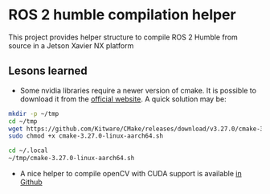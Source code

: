 # ROS 2 humble compilation helper

This project provides helper structure to compile ROS 2 Humble from source in a Jetson Xavier NX platform

## Lesons learned

- Some nvidia libraries require a newer version of cmake. It is possible to download it from the [official website](https://cmake.org/download/). A quick solution may be:

```bash
mkdir -p ~/tmp
cd ~/tmp
wget https://github.com/Kitware/CMake/releases/download/v3.27.0/cmake-3.27.0-linux-aarch64.sh
sudo chmod +x cmake-3.27.0-linux-aarch64.sh

cd ~/.local
~/tmp/cmake-3.27.0-linux-aarch64.sh
```

- A nice helper to compile openCV with CUDA support is available [in Github](https://github.com/mdegans/nano_build_opencv)
